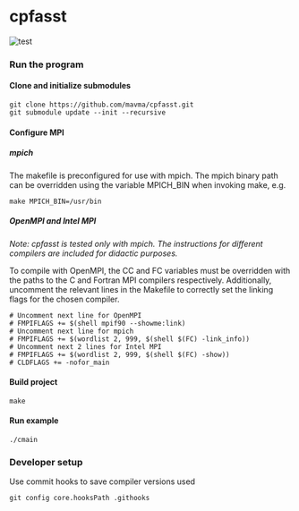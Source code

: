 # cpfasst

![test](https://github.com/mavma/cpfasst/workflows/test/badge.svg?branch=master)

### Run the program

#### Clone and initialize submodules
```
git clone https://github.com/mavma/cpfasst.git
git submodule update --init --recursive
```

#### Configure MPI

##### mpich
The makefile is preconfigured for use with mpich. The mpich binary path can be overridden using the variable MPICH_BIN when invoking make, e.g.
```
make MPICH_BIN=/usr/bin 
```

##### OpenMPI and Intel MPI
_Note: cpfasst is tested only with mpich. The instructions for different compilers are included for didactic purposes._

To compile with OpenMPI, the CC and FC variables must be overridden with the paths to the C and Fortran MPI compilers respectively. Additionally, uncomment the relevant lines in the Makefile to correctly set the linking flags for the chosen compiler. 
```
# Uncomment next line for OpenMPI
# FMPIFLAGS += $(shell mpif90 --showme:link)
# Uncomment next line for mpich
# FMPIFLAGS += $(wordlist 2, 999, $(shell $(FC) -link_info))
# Uncomment next 2 lines for Intel MPI
# FMPIFLAGS += $(wordlist 2, 999, $(shell $(FC) -show))
# CLDFLAGS += -nofor_main
```

#### Build project
```
make
```

#### Run example
```
./cmain
```

### Developer setup

Use commit hooks to save compiler versions used
```
git config core.hooksPath .githooks
```